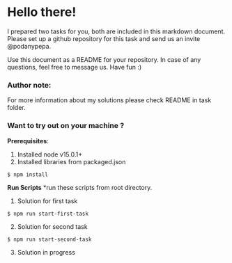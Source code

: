 # Hello there!

I prepared two tasks for you, both are included in this markdown document.
Please set up a github repository for this task and send us an invite @podanypepa.

Use this document as a README for your repository.
In case of any questions, feel free to message us. Have fun :)

### Author note:

For more information about my solutions please check README in task folder.

### Want to try out on your machine ? 

**Prerequisites**:

1. Installed node v15.0.1+
2. Installed libraries from packaged.json

```text
$ npm install
```

**Run Scripts**
*run these scripts from root directory.

1. Solution for first task

```text
$ npm run start-first-task
```

2. Solution for second task

```text
$ npm run start-second-task
```

3. Solution in progress



